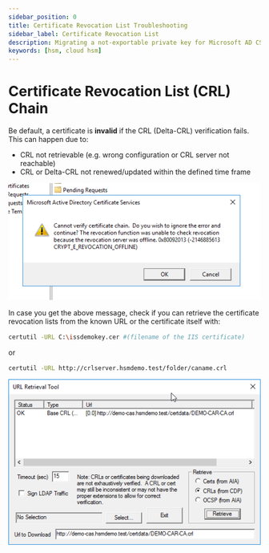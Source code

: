 ```yaml
---
sidebar_position: 0
title: Certificate Revocation List Troubleshooting
sidebar_label: Certificate Revocation List
description: Migrating a not-exportable private key for Microsoft AD CS Server instance and Securosys Hardware Security Modules (HSMs)
keywords: [hsm, cloud hsm]
---
```


# Certificate Revocation List (CRL) Chain

Be default, a certificate is **invalid** if the CRL (Delta-CRL) verification fails. This can happen due to:
- CRL not retrievable (e.g. wrong configuration or CRL server not reachable)
- CRL or Delta-CRL not renewed/updated within the defined time frame

![](../../img/MS-ADCS-cannot-verify.png)

In case you get the above message, check if you can retrieve the certificate revocation lists from the known URL or the certificate itself with:
```sh
certutil -URL C:\issdemokey.cer #(filename of the IIS certificate) 
```
or
```sh
certutil -URL http://crlserver.hsmdemo.test/folder/caname.crl
```

![](../../img/URL-retrieval-tool.png)
